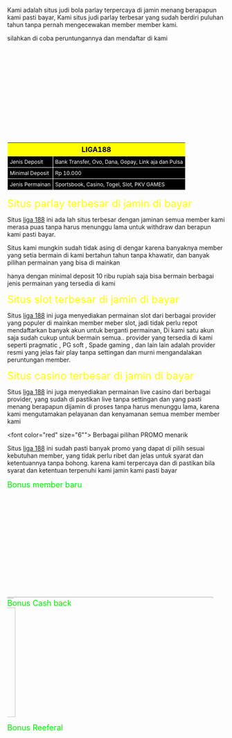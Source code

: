 Kami adalah situs judi bola parlay terpercaya di jamin menang berapapun kami pasti bayar, Kami situs judi parlay terbesar yang sudah berdiri puluhan tahun tanpa pernah mengecewakan member member kami.

silahkan di coba peruntungannya dan mendaftar di kami 

<style>
blink {
  -webkit-animation: 2s linear infinite kedip; /* for Safari 4.0 - 8.0 */
  animation: 2s linear infinite kedip;
}
/* for Safari 4.0 - 8.0 */
@-webkit-keyframes kedip { 
  0% {
    visibility: hidden;
  }
  50% {
    visibility: hidden;
  }
  100% {
    visibility: visible;
  }
}
@keyframes kedip {
  0% {
    visibility: hidden;
  }
  50% {
    visibility: hidden;
  }
  100% {
</style>
<blink><a href="https://link2.situsliga.com/?ref=4DDDFB" ><img src="https://juragananime.id/wp-content/uploads/2022/05/register-gif.gif" width="300" height="202" 
 style="display:block; margin:auto;" > </a></blink>


<table><thead style="text-align: center; background: YELLOW; color: black;"><tr><th colspan="3" style="padding: 5px;">LIGA188</th></tr></thead><tbody style="background: black; color: white;"><tr><td style="border: 1px solid white; font-size: 12px; padding: 5px;">Jenis Deposit</td><td style="border: 1px solid white; font-size: 12px; padding: 5px;">Bank Transfer, Ovo, Dana, Gopay, Link aja dan Pulsa</td></tr><tr><td style="border: 1px solid white; font-size: 12px; padding: 5px;">Minimal Deposit</td><td style="border: 1px solid white; font-size: 12px; padding: 5px;">Rp 10.000</td></tr><tr><td style="border: 1px solid white; font-size: 12px; padding: 5px;">Jenis Permainan</td><td style="border: 1px solid white; font-size: 12px; padding: 5px;">Sportsbook, Casino, Togel, Slot, PKV GAMES</td></tr></tbody></table>


<font color="yellow" size="5"> Situs parlay terbesar di jamin di bayar </font> 

Situs <a href="https://link2.situsliga.com/?ref=4DDDFB" > liga 188</a> ini ada lah situs terbesar dengan jaminan semua member kami merasa puas tanpa harus menunggu lama untuk withdraw dan berapun kami pasti bayar.  

Situs kami mungkin sudah tidak asing di dengar karena banyaknya member yang setia bermain di kami bertahun tahun tanpa khawatir, dan banyak pilihan permainan yang bisa di mainkan 

hanya dengan minimal deposit 10 ribu rupiah saja bisa bermain berbagai jenis permainan yang tersedia di kami 


<font color="yellow" size="5"> Situs slot terbesar di jamin di bayar </font><br>

Situs <a href="https://link2.situsliga.com/?ref=4DDDFB" > liga 188</a> ini juga menyediakan permainan slot dari berbagai provider yang populer di mainkan member meber slot, jadi tidak perlu repot mendaftarkan banyak akun untuk berganti permainan, Di kami satu akun saja sudah cukup untuk bermain semua.. 
provider yang tersedia di kami seperti pragmatic , PG soft , Spade gaming , dan lain lain adalah provider resmi yang jelas fair play tanpa settingan dan murni mengandalakan peruntungan member. 

<font color="yellow" size="5"> Situs casino terbesar di jamin di bayar </font><br>

Situs <a href="https://link2.situsliga.com/?ref=4DDDFB" > liga 188</a> ini juga menyediakan permainan live casino dari berbagai provider, yang sudah di pastikan live tanpa settingan dan yang pasti menang berapapun dijamin di proses tanpa harus menunggu lama, karena kami mengutamakan pelayanan dan kenyamanan semua member member kami

<font color="red" size="6""> Berbagai pilihan PROMO menarik </font><br>

Situs <a href="situsliga.com/?ref=4DDDFB" > liga 188</a> ini sudah pasti banyak promo yang dapat di pilih sesuai kebutuhan member, yang tidak perlu ribet dan jelas untuk syarat dan ketentuannya tanpa bohong. karena kami terpercaya dan di pastikan bila syarat dan ketentuan terpenuhi kami jamin kami pasti bayar

<font color="gree" size="4"> Bonus member baru </font><br>
<marquee direction="up" ><a href="https://link2.situsliga.com/?ref=4DDDFB" > <img src="https://ketentuan.com/liga188/assets/new-member.jpg" width="475" height="252">  </a></marquee>
<font color="gree" size="4"> Bonus Cash back </font><br>
<marquee direction="right"><a href="https://link2.situsliga.com/?ref=4DDDFB" >
<img src="https://ketentuan.com/liga188/assets/cashback-sportsbook.jpg" width="475" height="252"
 style="display:block; margin:auto;" > </a></marquee>

<font color="gree" size="4"> Bonus Reeferal </font><br>
<marquee><a href="https://link2.situsliga.com/?ref=4DDDFB" >
<img src="https://ketentuan.com/liga188/assets/bonus-referral.jpg" width="475" height="252"
 style="display:block; margin:auto;" > </a></marquee>


